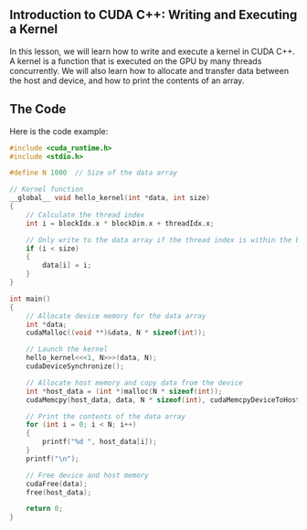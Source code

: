 ## Introduction to CUDA C++: Writing and Executing a Kernel

In this lesson, we will learn how to write and execute a kernel in CUDA C++. A kernel is a function that is executed on the GPU by many threads concurrently. We will also learn how to allocate and transfer data between the host and device, and how to print the contents of an array.

## The Code
Here is the code example:

```cpp
#include <cuda_runtime.h>
#include <stdio.h>

#define N 1000  // Size of the data array

// Kernel function
__global__ void hello_kernel(int *data, int size)
{
    // Calculate the thread index
    int i = blockIdx.x * blockDim.x + threadIdx.x;

    // Only write to the data array if the thread index is within the bounds of the array
    if (i < size)
    {
        data[i] = i;
    }
}

int main()
{
    // Allocate device memory for the data array
    int *data;
    cudaMalloc((void **)&data, N * sizeof(int));

    // Launch the kernel
    hello_kernel<<<1, N>>>(data, N);
    cudaDeviceSynchronize();

    // Allocate host memory and copy data from the device
    int *host_data = (int *)malloc(N * sizeof(int));
    cudaMemcpy(host_data, data, N * sizeof(int), cudaMemcpyDeviceToHost);

    // Print the contents of the data array
    for (int i = 0; i < N; i++)
    {
        printf("%d ", host_data[i]);
    }
    printf("\n");

    // Free device and host memory
    cudaFree(data);
    free(host_data);

    return 0;
}
```


